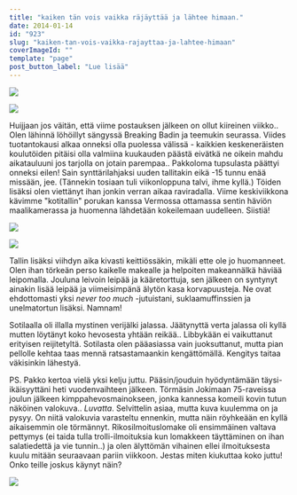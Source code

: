 ```yaml
---
title: "kaiken tän vois vaikka räjäyttää ja lähtee himaan."
date: 2014-01-14
id: "923"
slug: "kaiken-tan-vois-vaikka-rajayttaa-ja-lahtee-himaan"
coverImageId: ""
template: "page"
post_button_label: "Lue lisää"
---
```


[![](/images/IMG_3577.jpg)](http://1.bp.blogspot.com/-UwUiZ1G5U-A/UtV5UPLd9aI/AAAAAAAAHzc/ssA6N0Ab9ss/s1600/IMG_3577.jpg)

[![](/images/IMG_3505.jpg)](http://1.bp.blogspot.com/-DALY_Q1kfIc/UtV70USnJ4I/AAAAAAAAHzk/bCGUg0lKL6g/s1600/IMG_3505.jpg)

Huijjaan jos väitän, että viime postauksen jälkeen on ollut kiireinen viikko.. Olen lähinnä löhöillyt sängyssä Breaking Badin ja teemukin seurassa. Viides tuotantokausi alkaa onneksi olla puolessa välissä - kaikkien keskeneräisten koulutöiden pitäisi olla valmiina kuukauden päästä eivätkä ne oikein mahdu aikatauluuni jos tarjolla on jotain parempaa.. Pakkoloma tupsulasta päättyi onneksi eilen! Sain synttärilahjaksi uuden tallitakin eikä -15 tunnu enää missään, jee. (Tännekin tosiaan tuli viikonloppuna talvi, ihme kyllä.) Töiden lisäksi olen viettänyt ihan jonkin verran aikaa raviradalla. Viime keskiviikkona kävimme "kotitallin" porukan kanssa Vermossa ottamassa sentin häviön maalikamerassa ja huomenna lähdetään kokeilemaan uudelleen. Siistiä!

[![](/images/IMG_3534.jpg)](http://4.bp.blogspot.com/-6qopqjJl8QY/UtV7092ZODI/AAAAAAAAHzw/AxhCGaM_yZk/s1600/IMG_3534.jpg)

[![](/images/IMG_3637.jpg)](http://1.bp.blogspot.com/-5Wq_CQdS8ws/UtV72FbFdpI/AAAAAAAAH0I/1gjiErjwegY/s1600/IMG_3637.jpg)

Tallin lisäksi viihdyn aika kivasti keittiössäkin, mikäli ette ole jo huomanneet. Olen ihan törkeän perso kaikelle makealle ja helpoiten makeannälkä häviää leipomalla. Jouluna leivoin leipää ja kääretorttuja, sen jälkeen on syntynyt ainakin lisää leipää ja viimeisimpänä älytön kasa korvapuusteja. Ne ovat ehdottomasti yksi _never too much_ -jutuistani, suklaamuffinssien ja unelmatortun lisäksi. Namnam!

Sotilaalla oli illalla mystinen verijälki jalassa. Jäätynyttä verta jalassa oli kyllä mutten löytänyt koko hevosesta yhtään reikää.. Libbykään ei vaikuttanut erityisen reijitetyltä. Sotilasta olen pääasiassa vain juoksuttanut, mutta pian pellolle kehtaa taas mennä ratsastamaankin kengättömällä. Kengitys taitaa väkisinkin lähestyä.

PS. Pakko kertoa vielä yksi kelju juttu. Pääsin/jouduin hyödyntämään täysi-ikäisyyttäni heti vuodenvaihteen jälkeen. Törmäsin Jokimaan 75-raveissa joulun jälkeen kimppahevosmainokseen, jonka kannessa komeili kovin tutun näköinen valokuva.. _Luvatta_. Selvittelin asiaa, mutta kuva kuulemma on ja pysyy. On niitä valokuvia varasteltu ennenkin, mutta näin röyhkeään en kyllä aikaisemmin ole törmännyt. Rikosilmoituslomake oli ensimmäinen valtava pettymys (ei taida tulla trolli-ilmoituksia kun lomakkeen täyttäminen on ihan salatiedettä ja vie tunnin..) ja olen älyttömän vihainen ellei ilmoituksesta kuulu mitään seuraavaan pariin viikkoon. Jestas miten kiukuttaa koko juttu! Onko teille joskus käynyt näin?

[![](/images/ak_uusi.jpg)](http://4.bp.blogspot.com/--gWN3c647xo/UtWF2Uss0DI/AAAAAAAAH0Y/XW8kM6IEaIw/s1600/ak_uusi.jpg)
